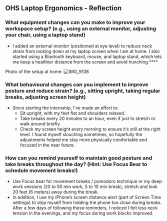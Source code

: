## OHS Laptop Ergonomics - Reflection

### What equipment changes can you make to improve your workspace setup? (e.g., using an external monitor, adjusting your chair, using a laptop stand)

- I added an external monitor (positioned at eye level) to reduce neck strain from looking down at my laptop screen when I am at home. I also started using a Bluetooth keyboard, mouse, and laptop stand, which lets me keep a healthier distance from the screen and avoid hunching.****

Photo of the setup at home: 
![IMG_9138](https://github.com/user-attachments/assets/7ebabc09-9466-470b-acba-ce601f116e86)

### What behavioural changes can you implement to improve posture and reduce strain? (e.g., sitting upright, taking regular breaks, adjusting screen height)

- Since starting the internship, I’ve made an effort to:
  - Sit upright, with my feet flat and shoulders relaxed.
  - Take breaks every 20 minutes to an hour, even if just to stretch or walk around briefly.
  - Check my screen height every morning to ensure it’s still at the right level.
I found myself slouching sometimes, so hopefully the adjustments helped me stay more physically comfortable and focused in the near future.

### How can you remind yourself to maintain good posture and take breaks throughout the day? (Hint: Use Focus Bear to schedule movement breaks!)

- Use Focus bear for movement breaks / pomodoro technique or my deep work sessions (20 to 50 min work, 5 to 10 min break), stretch and look 20 feet (6 meters) away during the break.
- In addition, I use my iPhone’s screen distance alert (part of Screen Time settings) to stop myself from holding the phone too close during breaks.
After a few days of following these reminders, I noticed I felt less neck tension in the evenings, and my focus during work blocks improved.
